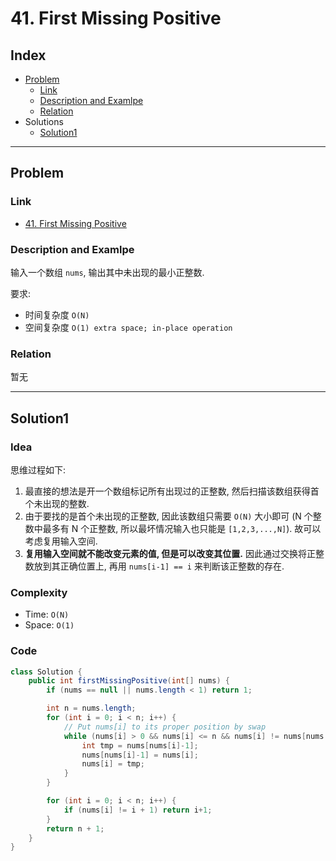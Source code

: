 # 41. First Missing Positive

## Index

- [Problem](#problem)
  - [Link](#Link)
  - [Description and Examlpe](#description-and-examlpe)
  - [Relation](#relation)
- Solutions
  - [Solution1](#solution1)

----

## Problem

### Link

- [41. First Missing Positive][1]

### Description and Examlpe

输入一个数组 `nums`, 输出其中未出现的最小正整数.

要求:

- 时间复杂度 `O(N)`
- 空间复杂度 `O(1) extra space; in-place operation`

### Relation

暂无

----

## Solution1

### Idea

思维过程如下:

1. 最直接的想法是开一个数组标记所有出现过的正整数, 然后扫描该数组获得首个未出现的整数.
2. 由于要找的是首个未出现的正整数, 因此该数组只需要 `O(N)` 大小即可 (N 个整数中最多有 N 个正整数, 所以最坏情况输入也只能是 `[1,2,3,...,N]`). 故可以考虑复用输入空间.
3. **复用输入空间就不能改变元素的值, 但是可以改变其位置.** 因此通过交换将正整数放到其正确位置上, 再用 `nums[i-1] == i` 来判断该正整数的存在.

### Complexity

- Time: `O(N)`
- Space: `O(1)`

### Code

```java
class Solution {
    public int firstMissingPositive(int[] nums) {
        if (nums == null || nums.length < 1) return 1;

        int n = nums.length;
        for (int i = 0; i < n; i++) {
            // Put nums[i] to its proper position by swap
            while (nums[i] > 0 && nums[i] <= n && nums[i] != nums[nums[i]-1]) {
                int tmp = nums[nums[i]-1];
                nums[nums[i]-1] = nums[i];
                nums[i] = tmp;
            }
        }

        for (int i = 0; i < n; i++) {
            if (nums[i] != i + 1) return i+1;
        }
        return n + 1;
    }
}
```

[1]: https://leetcode.com/problems/first-missing-positive/
